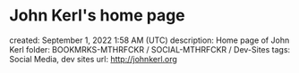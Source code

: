 # John Kerl's home page

created: September 1, 2022 1:58 AM (UTC)
description: Home page of John Kerl
folder: BOOKMRKS-MTHRFCKR / SOCIAL-MTHRFCKR / Dev-Sites
tags: Social Media, dev sites
url: http://johnkerl.org
